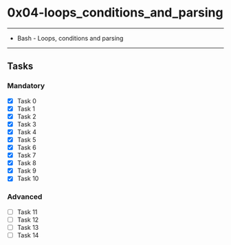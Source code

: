 # 0x04-loops_conditions_and_parsing

---
* Bash - Loops, conditions and parsing
---

## Tasks
### Mandatory
- [x] Task 0
- [x] Task 1
- [x] Task 2
- [x] Task 3
- [x] Task 4
- [x] Task 5
- [x] Task 6
- [x] Task 7
- [x] Task 8
- [x] Task 9
- [x] Task 10

### Advanced
- [ ] Task 11
- [ ] Task 12
- [ ] Task 13
- [ ] Task 14
